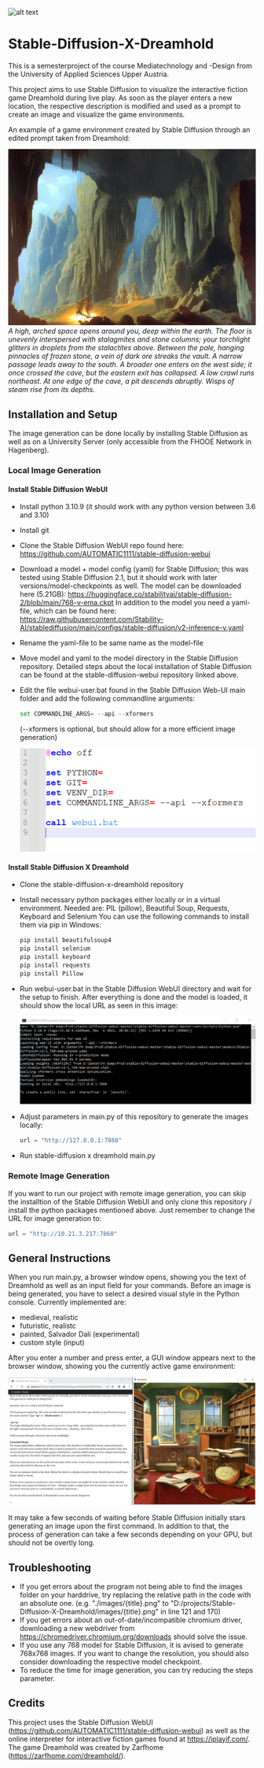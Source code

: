 ![alt text](https://github.com/Stefan356/Dreamhold-X-Stable-Diffusion/blob/main/sxd_logo.png "Logo Title Text 1")

# Stable-Diffusion-X-Dreamhold
This is a semesterproject of the course Mediatechnology and -Design from the University of Applied Sciences Upper Austria.

This project aims to use Stable Diffusion to visualize the interactive fiction game Dreamhold during live play.
As soon as the player enters a new location, the respective description is modified and used as a prompt to create an image and visualize the game environments.

An example of a game environment created by Stable Diffusion through an edited prompt taken from Dreamhold:

![alt text](https://github.com/Stefan356/Stable-Diffusion-X-Dreamhold/blob/main/vaulting_cavern.png "Image generated from Dreamhold prompt")
*A high, arched space opens around you, deep within the earth. The floor is unevenly
interspersed with stalagmites and stone columns; your torchlight glitters in droplets from the
stalactites above. Between the pale, hanging pinnacles of frozen stone, a vein of dark ore
streaks the vault.
A narrow passage leads away to the south. A broader one enters on the west side; it once
crossed the cave, but the eastern exit has collapsed. A low crawl runs northeast. At one edge of
the cave, a pit descends abruptly. Wisps of steam rise from its depths.*

## Installation and Setup

The image generation can be done locally by installing Stable Diffusion as well as on a University Server (only accessible from the FHOOE Network in Hagenberg).

### Local Image Generation

#### Install Stable Diffusion WebUI
- Install python 3.10.9 (it should work with any python version between 3.6 and 3.10)
- Install git 
- Clone the Stable Diffusion WebUI repo found here: https://github.com/AUTOMATIC1111/stable-diffusion-webui
- Download a model + model config (yaml) for Stable Diffusion; this was tested using Stable Diffusion 2.1, but it should work with later versions/model-checkpoints as well.
  The model can be downloaded here (5.21GB): https://huggingface.co/stabilityai/stable-diffusion-2/blob/main/768-v-ema.ckpt
  In addition to the model you need a yaml-file, which can be found here: https://raw.githubusercontent.com/Stability-AI/stablediffusion/main/configs/stable-diffusion/v2-inference-v.yaml
- Rename the yaml-file to be same name as the model-file
- Move model and yaml to the model directory in the Stable Diffusion repository. Detailed steps about the local installation of Stable Diffusion can be found at the stable-diffusion-webui repository linked above.
- Edit the file webui-user.bat found in the Stable Diffusion Web-UI main folder and add the following commandline arguments: 
  ```python
  set COMMANDLINE_ARGS= --api --xformers
  ```
  (--xformers is optional, but should allow for a more efficient image generation)
  
  ![alt text](https://github.com/Stefan356/Stable-Diffusion-X-Dreamhold/blob/main/webui-user.PNG "webui-user.bat")

#### Install Stable Diffusion X Dreamhold
- Clone the stable-diffusion-x-dreamhold repository
- Install necessary python packages either locally or in a virtual environment. Needed are: PIL (pillow), Beautiful Soup, Requests, Keyboard and Selenium
  You can use the following commands to install them via pip in Windows: 
  ```python
  pip install beautifulsoup4
  pip install selenium
  pip install keyboard
  pip install requests
  pip install Pillow
  ```
- Run webui-user.bat in the Stable Diffusion WebUI directory and wait for the setup to finish. After everything is done and the model is loaded, it should show the local URL as seen in this image:

  ![alt text](https://github.com/Stefan356/Stable-Diffusion-X-Dreamhold/blob/main/cmd.PNG "cmd window")

- Adjust parameters in main.py of this repository to generate the images locally:
  ```python
  url = "http://127.0.0.1:7860"
  ```
- Run stable-diffusion x dreamhold main.py

### Remote Image Generation

If you want to run our project with remote image generation, you can skip the installtion of the Stable Diffusion WebUI and only clone this repository / install the python packages mentioned above.
Just remember to change the URL for image generation to:
  ```python
  url = "http://10.21.3.217:7860"
  ```

## General Instructions

When you run main.py, a browser window opens, showing you the text of Dreamhold as well as an input field for your commands. Before an image is being generated, you have to select a desired visual style in the Python console. Currently implemented are:
- medieval, realistic 
- futuristic, realistc
- painted, Salvador Dali (experimental)
- custom style (input)

After you enter a number and press enter, a GUI window appears next to the browser window, showing you the currently active game environment:

  ![alt text](https://github.com/Stefan356/Stable-Diffusion-X-Dreamhold/blob/main/game_screen.PNG "game screen")

It may take a few seconds of waiting before Stable Diffusion initially stars generating an image upon the first command. In addition to that, the process of generation can take a few seconds depending on your GPU, but should not be overtly long.


## Troubleshooting

- If you get errors about the program not being able to find the images folder on your harddrive, try replacing the relative path in the code with an absolute one. (e.g. "./images/{title}.png" to "D:/projects/Stable-Diffusion-X-Dreamhold/images/{title}.png" in line 121 and 170)
- If you get errors about an out-of-date/incompatible chromium driver, downloading a new webdriver from https://chromedriver.chromium.org/downloads should solve the issue.
- If you use any 768 model for Stable Diffusion, it is avised to generate 768x768 images. If you want to change the resolution, you should also consider downloading the respective model checkpoint.
- To reduce the time for image generation, you can try reducing the steps parameter.

## Credits

This project uses the Stable Diffusion WebUI (https://github.com/AUTOMATIC1111/stable-diffusion-webui) as well as the online interpreter for interactive fiction games found at https://iplayif.com/. The game Dreamhold was created by Zarfhome (https://zarfhome.com/dreamhold/). 



